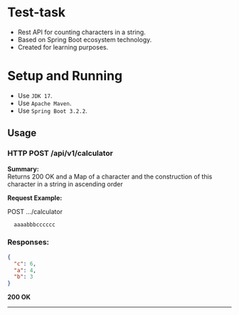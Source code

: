 # Test-task

- Rest API for counting characters in a string.
- Based on Spring Boot ecosystem technology.
- Created for learning purposes.

# Setup and Running

- Use `JDK 17`.
- Use `Apache Maven`.
- Use `Spring Boot 3.2.2`.

## Usage

### HTTP POST /api/v1/calculator

**Summary:**  
Returns 200 OK and a Map of a character and the construction of this character in a string in ascending order

**Request Example:**

POST .../calculator

```
  aaaabbbcccccc
```

### Responses:

```json
{
  "c": 6,
  "a": 4,
  "b": 3
}
```

**200 OK**

------------------------------------------------------------------------------
